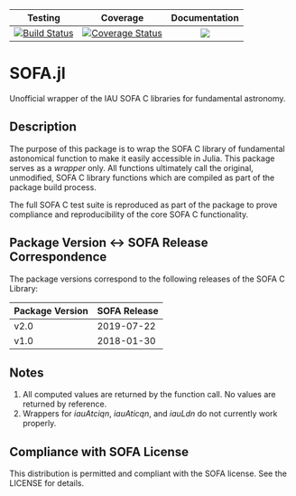 | Testing | Coverage | Documentation |
| :-----: | :------: | :-----------: |
| [![Build Status](https://travis-ci.org/sisl/SOFA.jl.svg?branch=master)](https://travis-ci.org/sisl/SOFA.jl) | [![Coverage Status](https://coveralls.io/repos/github/sisl/SOFA.jl/badge.svg?branch=master)](https://coveralls.io/github/sisl/SOFA.jl?branch=master) | [![](https://img.shields.io/badge/docs-latest-blue.svg)](https://sisl.github.io/SOFA.jl/latest) |



# SOFA.jl
Unofficial wrapper of the IAU SOFA C libraries for fundamental astronomy. 

## Description

The purpose of this package is to wrap the SOFA C library of fundamental astonomical function to make it easily accessible in Julia. This package serves as a _wrapper_ only. All functions ultimately call the original, unmodified, SOFA C library functions which are compiled as part of the package build process.

The full SOFA C test suite is reproduced as part of the package to
prove compliance and reproducibility of the core SOFA C functionality.

## Package Version <-> SOFA Release Correspondence

The package versions correspond to the following releases of the SOFA C Library:

| Package Version | SOFA Release |
| --------------- | ------------ | 
| v2.0            | 2019-07-22   |
| v1.0            | 2018-01-30   |

## Notes

1. All computed values are returned by the function call. No values are returned by reference.
2. Wrappers for _iauAtciqn_, _iauAticqn_, and _iauLdn_ do not currently work properly.

## Compliance with SOFA License

This distribution is permitted and compliant with the SOFA license. See the LICENSE for details.